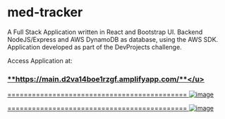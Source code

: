 # med-tracker

A Full Stack Application written in React and Bootstrap UI. Backend NodeJS/Express and AWS DynamoDB as database, using the AWS SDK. Application developed as part of the DevProjects challenge.


Access Application at: <h3><u>**https://main.d2va14boe1rzgf.amplifyapp.com/**</u></h3>

============================================
![image](https://github.com/tenongene/med-tracker/assets/49034904/e4888811-ce4a-4cc3-ad92-367e2c491f7b)

============================================
![image](https://github.com/tenongene/med-tracker/assets/49034904/a4eb2f55-f73c-4e7f-a619-61c7973d2161)

